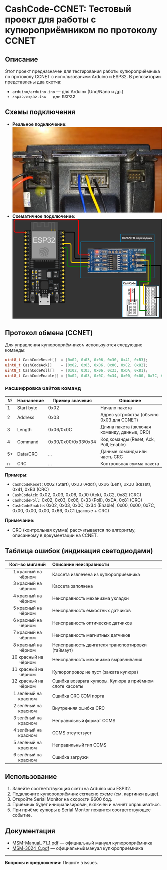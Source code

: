 # CashCode-CCNET: Тестовый проект для работы с купюроприёмником по протоколу CCNET

## Описание

Этот проект предназначен для тестирования работы купюроприёмника по протоколу CCNET с использованием Arduino и ESP32. В репозитории представлены два скетча:
- `arduino/arduino.ino` — для Arduino (Uno/Nano и др.)
- `esp32/esp32.ino` — для ESP32

## Схемы подключения

- **Реальное подключение:**
  ![Реальное подключение](docs/connect.png)
- **Схематичное подключение:**
  ![Схема подключения](docs/esp.png)

## Протокол обмена (CCNET)

Для управления купюроприёмником используются следующие команды:

```cpp
uint8_t CashCodeReset[]  = {0x02, 0x03, 0x06, 0x30, 0x41, 0xB3};
uint8_t CashCodeAck[]    = {0x02, 0x03, 0x06, 0x00, 0xC2, 0x82};
uint8_t CashCodePoll[]   = {0x02, 0x03, 0x06, 0x33, 0xDA, 0x81};
uint8_t CashCodeEnable[] = {0x02, 0x03, 0x0C, 0x34, 0x00, 0x00, 0x7C, 0x00, 0x00, 0x00, 0x66, 0xC1};
```

### Расшифровка байтов команд

| № | Назначение         | Пример значения | Описание                                      |
|---|--------------------|-----------------|-----------------------------------------------|
| 1 | Start byte         | 0x02            | Начало пакета                                 |
| 2 | Address            | 0x03            | Адрес устройства (обычно 0x03 для CCNET)      |
| 3 | Length             | 0x06/0x0C       | Длина пакета (включая команду, данные, CRC)   |
| 4 | Command            | 0x30/0x00/0x33/0x34 | Код команды (Reset, Ack, Poll, Enable)    |
| 5+| Data/CRC           | ...             | Данные команды или часть CRC                  |
| n | CRC                | ...             | Контрольная сумма пакета                      |

**Примеры:**
- `CashCodeReset`: 0x02 (Start), 0x03 (Addr), 0x06 (Len), 0x30 (Reset), 0x41, 0xB3 (CRC)
- `CashCodeAck`:   0x02, 0x03, 0x06, 0x00 (Ack), 0xC2, 0x82 (CRC)
- `CashCodePoll`:  0x02, 0x03, 0x06, 0x33 (Poll), 0xDA, 0x81 (CRC)
- `CashCodeEnable`: 0x02, 0x03, 0x0C, 0x34 (Enable), 0x00, 0x00, 0x7C, 0x00, 0x00, 0x00, 0x66, 0xC1 (данные + CRC)

**Примечание:**
- CRC (контрольная сумма) рассчитывается по алгоритму, описанному в документации на CCNET.

## Таблица ошибок (индикация светодиодами)

| Кол-во миганий | Описание неисправности                                      |
|:--------------:|:-----------------------------------------------------------|
| 1 красный на чёрном  | Кассета извлечена из купюроприёмника                |
| 3 красный на чёрном  | Кассета заполнена                                    |
| 4 красный на чёрном  | Неисправность механизма укладки                      |
| 5 красный на чёрном  | Неисправность ёмкостных датчиков                     |
| 6 красный на чёрном  | Неисправность оптических датчиков                    |
| 7 красный на чёрном  | Неисправность магнитных датчиков                     |
| 8 красный на чёрном  | Неисправность двигателя транспортировки (таймаут)     |
| 10 красный на чёрном | Неисправность механизма выравнивания                  |
| 11 красный на чёрном | Купюропровод не пуст (зажата купюра)                 |
| 12 красный на чёрном | Ошибка возврата купюры. Купюра в приёмном слоте кассеты |
| 1 зелёный на красном | Ошибка CRC COM порта                                 |
| 2 зелёный на красном | Внутренняя ошибка CRC                                 |
| 3 зелёный на красном | Неправильный формат CCMS                              |
| 4 зелёный на красном | CCMS отсутствует                                      |
| 5 зелёный на красном | Неправильный тип CCMS                                 |
| 6 зелёный на красном | Ошибка загрузки                                       |

## Использование

1. Залейте соответствующий скетч на Arduino или ESP32.
2. Подключите купюроприёмник согласно схеме (см. картинки выше).
3. Откройте Serial Monitor на скорости 9600 бод.
4. Приёмник будет инициализирован, включён и начнёт опрашиваться.
5. При приёме купюры в Serial Monitor появится соответствующее событие.

## Документация
- [MSM-Manual_P1_1.pdf](docs/MSM-Manual_P1_1.pdf) — официальный мануал купюроприёмника
- [MSM-3024_C.pdf](docs/MSM-3024_C.pdf) — официальный мануал купюроприёмника

---

**Вопросы и предложения:**
Пишите в issues.